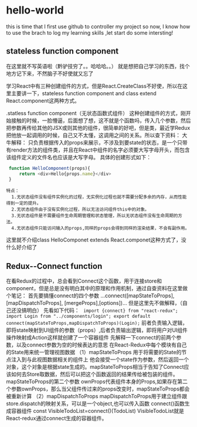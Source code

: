 # hello-world
this is time that I first use github to controller my project
so now, I know how to use the brach to log my learning skills ,let start do some intersting!

## stateless function component
在这里就不写英语啦（黔驴技穷了。。哈哈哈。。）
就是想把自己学习的东西，找个地方记下来，不然脑子不好使就又忘了

学习React中有三种创建组件的方式，但是React.CreateClass不好使，所以在这里主要讲一下，stateless function component and class extend React.component这两种方式。

.statless function component（无状态函数式组件）
  这种创建组件的方式，刚开始接触的时候，一脸懵逼，后面想了想，这不就是个函数吗，传入几个参数，然后把参数再传给其他的JSX或则其他的组件，很简单的好吧，但是类，最近学Redux把他放一起调用的时候，自己又不太懂，这调用之间的关系。所以查下资料：
   大牛解释：
    只负责根据传入的props来展示，不涉及到要state的状态，是一个只带有render方法的组件类，并且在React中组件的名字必须要大写字母开头，而包含该组件定义的文件名也应该是大写字母。
    具体的创建形式如下：
   ``` Javascript 
    function HelloComponent(props){
        return <div>Hello{props.name}</div>
    }
   ```
    特点：
      1.无状态组件没有组件实例化的过程，无实例化过程也就不需要分配多余的内存，从而性能得到一定的提升。
      2.无状态组件由于没有实例化过程，所以无法访问组件this中的对象。
      3.无状态组件是不需要组件生命周期管理和状态管理，所以无状态组件没有生命周期的方法。
      4.无状态组件只能访问输入的props,同样的props会得到同样的渲染结果，不会有副作用。

这里就不介绍class HelloComponet extends React.componet这种方式了，没什么好介绍了


## Redux--Connect function 
  在看Redux的过程中，总会看到Connect这个函数，用于连接store和component，但是总是没有明白其中的原理和作用机制，通过自查资料在这里做个笔记：
    首先要搞懂connect的四个参数
      ...connect([mapStateToProps], [mapDispatchToProps], [mergeProps],[options])...
      但是这里先不做解释，（自己还没搞明白）
      先看如下代码：
    ``` 
        import {connect} from "react-redux";
        import Login from "../components/login";
        export default connect(mapStateToProps,mapDispatchToProps)(Login);
     ```
     前者负责输入逻辑，即将state映射到UI组件的参数（props）,后者负责输出逻辑，即将用户对UI组件操作映射成Action这样就创建了一个容器组件
        先解释一下connect的前两个参数，以及connect参数为空的时候表达的意思
            在React-Redux中每个模块有自己的State用来统一管理视图数据
         （1）mapStateToProps 用于将需要的State的节点注入到与此视图数据相关的组件上
         他会接受一个state作为参数，然后返回一个对象，这个对象是根据state生成的。mapStateToProps相当于告知了Connect应该如何去Store取数据，然后可以把这个函数返回的结果传给被包装的组件。
         mapStateToProps的第二个参数 ownProps代表组件本身的Props,如果存在第二个参数ownProps，那么当父组件传过来的props改变时，mapStateToProps都会被重新计算
         （2）mapDispatchToProps
         mapDispatchToProps用于建立组件跟store.dispatch的映射关系，可以是一个object,也可以传入函数
          connect()函数生成容器组件
            const VisibleTodoList=connect()(TodoList)
            VisibleTodoList就是React-redux通过connect生成的容器组件。


      
  
    

